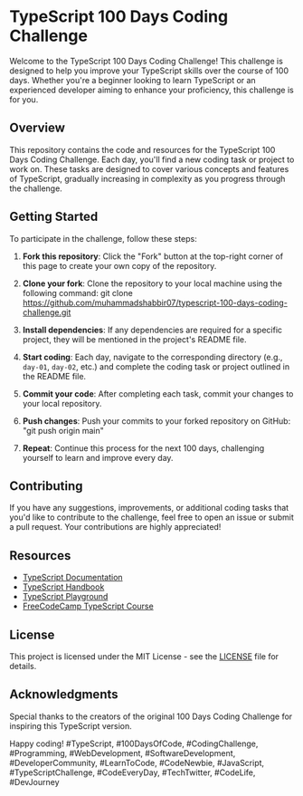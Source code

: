 # TypeScript 100 Days Coding Challenge

Welcome to the TypeScript 100 Days Coding Challenge! This challenge is designed to help you improve your TypeScript skills over the course of 100 days. Whether you're a beginner looking to learn TypeScript or an experienced developer aiming to enhance your proficiency, this challenge is for you.

## Overview
This repository contains the code and resources for the TypeScript 100 Days Coding Challenge. Each day, you'll find a new coding task or project to work on. These tasks are designed to cover various concepts and features of TypeScript, gradually increasing in complexity as you progress through the challenge.

## Getting Started
To participate in the challenge, follow these steps:

1. **Fork this repository**: Click the "Fork" button at the top-right corner of this page to create your own copy of the repository.

2. **Clone your fork**: Clone the repository to your local machine using the following command:
git clone https://github.com/muhammadshabbir07/typescript-100-days-coding-challenge.git

3. **Install dependencies**: If any dependencies are required for a specific project, they will be mentioned in the project's README file.

4. **Start coding**: Each day, navigate to the corresponding directory (e.g., `day-01`, `day-02`, etc.) and complete the coding task or project outlined in the README file.

5. **Commit your code**: After completing each task, commit your changes to your local repository.

6. **Push changes**: Push your commits to your forked repository on GitHub:
"git push origin main" 

7. **Repeat**: Continue this process for the next 100 days, challenging yourself to learn and improve every day.

## Contributing
If you have any suggestions, improvements, or additional coding tasks that you'd like to contribute to the challenge, feel free to open an issue or submit a pull request. Your contributions are highly appreciated!

## Resources

- [TypeScript Documentation](https://www.typescriptlang.org/docs/)
- [TypeScript Handbook](https://www.typescriptlang.org/docs/handbook/intro.html)
- [TypeScript Playground](https://www.typescriptlang.org/play)
- [FreeCodeCamp TypeScript Course](https://www.freecodecamp.org/news/learn-typescript-from-scratch/)

## License

This project is licensed under the MIT License - see the [LICENSE](LICENSE) file for details.

## Acknowledgments

Special thanks to the creators of the original 100 Days Coding Challenge for inspiring this TypeScript version.

Happy coding!
#TypeScript, #100DaysOfCode, #CodingChallenge, #Programming, #WebDevelopment, #SoftwareDevelopment, #DeveloperCommunity, #LearnToCode, #CodeNewbie, #JavaScript, #TypeScriptChallenge, #CodeEveryDay, #TechTwitter, #CodeLife, #DevJourney